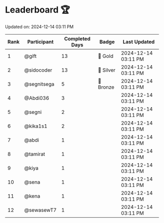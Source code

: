 # Leaderboard 🏆

Updated on: 2024-12-14 03:11 PM

| Rank | Participant       | Completed Days | Badge      | Last Updated         |
|------|-------------------|----------------|------------|----------------------|
| 1    | @gift             | 13             | 🏅 Gold     | 2024-12-14 03:11 PM |
| 2    | @sidocoder        | 13             | 🥈 Silver   | 2024-12-14 03:11 PM |
| 3    | @segnitsega       | 5              | 🥉 Bronze   | 2024-12-14 03:11 PM |
| 4    | @Abdi036          | 3              |            | 2024-12-14 03:11 PM |
| 5    | @segni            | 2              |            | 2024-12-14 03:11 PM |
| 6    | @kika1s1          | 2              |            | 2024-12-14 03:11 PM |
| 7    | @abdi             | 1              |            | 2024-12-14 03:11 PM |
| 8    | @tamirat          | 1              |            | 2024-12-14 03:11 PM |
| 9    | @kiya             | 1              |            | 2024-12-14 03:11 PM |
| 10   | @sena             | 1              |            | 2024-12-14 03:11 PM |
| 11   | @kena             | 1              |            | 2024-12-14 03:11 PM |
| 12   | @sewasewT7        | 1              |            | 2024-12-14 03:11 PM |
